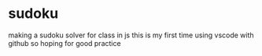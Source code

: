# sudoku
making a sudoku solver for class in js
this is my first time using vscode with github so hoping for good practice
